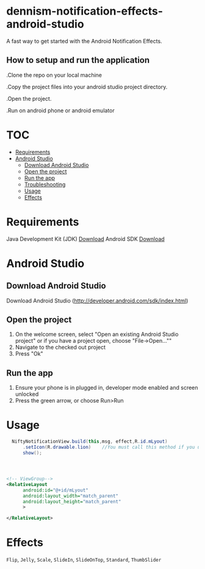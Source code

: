 # dennism-notification-effects-android-studio

A fast way to get started with the Android Notification Effects.

## How to setup and run the application 
.Clone the repo on your local machine

.Copy the project files into your android studio  project directory.

.Open the project.

.Run on android phone or android emulator

# TOC

  * [Requirements](#requirements)
  * [Android Studio](#android-studio)
    * [Download Android Studio](#download-android-studio)
    * [Open the project](#open-the-project)
    * [Run the app](#run-the-app)
    * [Troubleshooting](#troubleshooting)
    * [Usage](#usage)
    * [Effects](#effects)

# Requirements

Java Development Kit (JDK) [Download](http://www.oracle.com/technetwork/java/javase/downloads/jdk8-downloads-2133151.html)
Android SDK [Download](http://developer.android.com/sdk/index.html)

# Android Studio

## Download Android Studio
Download Android Studio (http://developer.android.com/sdk/index.html)

## Open the project
  1. On the welcome screen, select "Open an existing Android Studio project" or if you have a project open, choose "File->Open...""
  2. Navigate to the checked out project
  3. Press "Ok"

## Run the app
  1. Ensure your phone is in plugged in, developer mode enabled and screen unlocked
  2. Press the green arrow, or choose Run>Run

# Usage
``` java
  NiftyNotificationView.build(this,msg, effect,R.id.mLyout)
      .setIcon(R.drawable.lion)    //You must call this method if you use ThumbSlider effect
      show();
```
#

```xml

<!-- ViewGroup-->
<RelativeLayout
      android:id="@+id/mLyout"
      android:layout_width="match_parent"
      android:layout_height="match_parent"
      >

</RelativeLayout>
```

# Effects
`Flip`, `Jelly`, `Scale`, `SlideIn`, `SlideOnTop`, `Standard`, `ThumbSlider`

